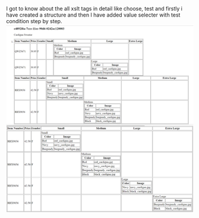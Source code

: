 I got to know about the all xslt tags in detail like choose, test and firstly i have created a structure and then I have added value selecter with test condition step by step.
![image info](assign-4feb.PNG)
![image info](assign-4feb1.PNG)